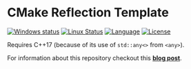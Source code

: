 # CMake Reflection Template

[![Windows status](https://ci.appveyor.com/api/projects/status/5c7nm15jniyvqnmx/branch/master?svg=true)](https://ci.appveyor.com/project/onqtam/cmake-reflection-template/branch/master)
[![Linux Status](https://travis-ci.org/onqtam/cmake-reflection-template.svg?branch=master)](https://travis-ci.org/onqtam/cmake-reflection-template)
[![Language](https://img.shields.io/badge/language-C++-blue.svg)](https://isocpp.org/)
[![License](http://img.shields.io/badge/license-UNLICENSE-blue.svg)](http://unlicense.org/)

Requires C++17 (because of its use of ```std::any<>``` from ```<any>```).

For information about this repository checkout this [**blog post**](http://onqtam.github.io/programming/2017-09-02-simple-cpp-reflection-with-cmake/).
